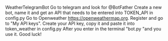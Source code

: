 WeatherTelegramBot
Go to telegram and look for @BotFather
Create a new bot, name it and get an API that needs to be entered into TOKEN_API in config.py
Go to Openweather https://openweathermap.org. Register and go to "My API keys". Create your API key, copy it and paste it into token_weather in config.py
After you enter in the terminal "bot.py "and you use it.
Good luck!
